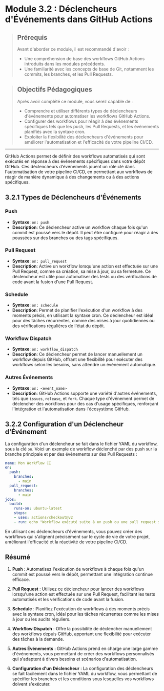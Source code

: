 # Module 3.2 : Déclencheurs d'Événements dans GitHub Actions

<blockquote>
  <h2>Prérequis</h2>
  <p>Avant d'aborder ce module, il est recommandé d'avoir :</p>
  <ul>
    <li>Une compréhension de base des workflows GitHub Actions introduits dans les modules précédents.</li>
    <li>Une familiarité avec les concepts de base de Git, notamment les commits, les branches, et les Pull Requests.</li>
  </ul>
</blockquote>

<blockquote>
  <h2>Objectifs Pédagogiques</h2>
  <p>Après avoir complété ce module, vous serez capable de :</p>
  <ul>
    <li>Comprendre et utiliser différents types de déclencheurs d'événements pour automatiser les workflows GitHub Actions.</li>
    <li>Configurer des workflows pour réagir à des événements spécifiques tels que les push, les Pull Requests, et les événements planifiés avec la syntaxe cron.</li>
    <li>Exploiter la flexibilité des déclencheurs d'événements pour améliorer l'automatisation et l'efficacité de votre pipeline CI/CD.</li>
  </ul>
</blockquote>

---

GitHub Actions permet de définir des workflows automatisés qui sont exécutés en réponse à des événements spécifiques dans votre dépôt GitHub. Ces déclencheurs d'événements jouent un rôle clé dans l'automatisation de votre pipeline CI/CD, en permettant aux workflows de réagir de manière dynamique à des changements ou à des actions spécifiques.

## 3.2.1 Types de Déclencheurs d'Événements

### Push

- **Syntaxe**: `on: push`
- **Description**: Ce déclencheur active un workflow chaque fois qu'un commit est poussé vers le dépôt. Il peut être configuré pour réagir à des poussées sur des branches ou des tags spécifiques.

### Pull Request

- **Syntaxe**: `on: pull_request`
- **Description**: Active un workflow lorsqu'une action est effectuée sur une Pull Request, comme sa création, sa mise à jour, ou sa fermeture. Ce déclencheur est utile pour automatiser des tests ou des vérifications de code avant la fusion d'une Pull Request.

### Schedule

- **Syntaxe**: `on: schedule`
- **Description**: Permet de planifier l'exécution d'un workflow à des moments précis, en utilisant la syntaxe cron. Ce déclencheur est idéal pour des tâches récurrentes, comme des mises à jour quotidiennes ou des vérifications régulières de l'état du dépôt.

### Workflow Dispatch

- **Syntaxe**: `on: workflow_dispatch`
- **Description**: Ce déclencheur permet de lancer manuellement un workflow depuis GitHub, offrant une flexibilité pour exécuter des workflows selon les besoins, sans attendre un événement automatique.

### Autres Événements

- **Syntaxe**: `on: <event_name>`
- **Description**: GitHub Actions supporte une variété d'autres événements, tels que `issues`, `release`, et `fork`. Chaque type d'événement permet de déclencher des workflows pour des cas d'usage spécifiques, renforçant l'intégration et l'automatisation dans l'écosystème GitHub.

## 3.2.2 Configuration d'un Déclencheur d'Événement

La configuration d'un déclencheur se fait dans le fichier YAML du workflow, sous la clé `on`. Voici un exemple de workflow déclenché par des push sur la branche principale et par des événements sur des Pull Requests :

```yaml
name: Mon Workflow CI
on:
  push:
    branches:
      - main
  pull_request:
    branches:
      - main
jobs:
  build:
    runs-on: ubuntu-latest
    steps:
    - uses: actions/checkout@v2
    - run: echo "Workflow exécuté suite à un push ou une pull request sur la branche main."
```

En utilisant ces déclencheurs d'événements, vous pouvez créer des workflows qui s'alignent précisément sur le cycle de vie de votre projet, améliorant l'efficacité et la réactivité de votre pipeline CI/CD.



## Résumé

1. **Push** : Automatisez l'exécution de workflows à chaque fois qu'un commit est poussé vers le dépôt, permettant une intégration continue efficace.

2. **Pull Request** : Utilisez ce déclencheur pour lancer des workflows lorsqu'une action est effectuée sur une Pull Request, facilitant les tests automatisés et les vérifications de code avant la fusion.

3. **Schedule** : Planifiez l'exécution de workflows à des moments précis avec la syntaxe cron, idéal pour les tâches récurrentes comme les mises à jour ou les audits réguliers.

4. **Workflow Dispatch** : Offre la possibilité de déclencher manuellement des workflows depuis GitHub, apportant une flexibilité pour exécuter des tâches à la demande.

5. **Autres Événements** : GitHub Actions prend en charge une large gamme d'événements, vous permettant de créer des workflows personnalisés qui s'adaptent à divers besoins et scénarios d'automatisation.

6. **Configuration d'un Déclencheur** : La configuration des déclencheurs se fait facilement dans le fichier YAML du workflow, vous permettant de spécifier les branches et les conditions sous lesquelles vos workflows doivent s'exécuter.

